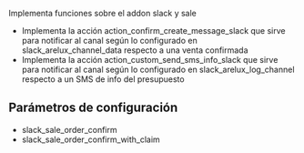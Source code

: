 Implementa funciones sobre el addon slack y sale

- Implementa la acción action_confirm_create_message_slack que sirve para notificar al canal según lo configurado en slack_arelux_channel_data respecto a una venta confirmada 
- Implementa la acción action_custom_send_sms_info_slack que sirve para notificar al canal según lo configurado en slack_arelux_log_channel respecto a un SMS de info del presupuesto

## Parámetros de configuración
- slack_sale_order_confirm
- slack_sale_order_confirm_with_claim

